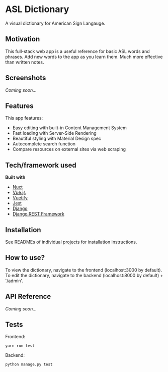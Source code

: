 # ASL Dictionary
A visual dictionary for American Sign Langauge.

## Motivation
This full-stack web app is a useful reference for basic ASL words and phrases. Add new words to the app as you learn them. Much more effective than written notes.

## Screenshots
<i>Coming soon...</i>

## Features
This app features:
- Easy editing with built-in Content Management System
- Fast loading with Server-Side Rendering
- Beautiful styling with Material Design spec
- Autocomplete search function
- Compare resources on external sites via web scraping

## Tech/framework used

<b>Built with</b>
- [Nuxt](https://www.nuxtjs.org)
- [Vue.js](https://www.vuejs.org)
- [Vuetify](https://www.vuetifyjs.com)
- [Jest](https://www.jestjs.io)
- [Django](https://www.djangoproject.com)
- [Django REST Framework](https://www.django-rest-framework.org/)

## Installation
See READMEs of individual projects for installation instructions.

## How to use?
To view the dictionary, navigate to the frontend (localhost:3000 by default).
To edit the dictionary, navigate to the backend (localhost:8000 by default) + '/admin'.

## API Reference
<i>Coming soon...</i>

## Tests
Frontend:
```
yarn run test
```

Backend:
```
python manage.py test
```
